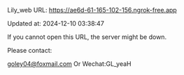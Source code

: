 Lily_web URL: https://ae6d-61-165-102-156.ngrok-free.app

Updated at: 2024-12-10 03:38:47

If you cannot open this URL, the server might be down.

Please contact: 

goley04@foxmail.com Or Wechat:GL_yeaH